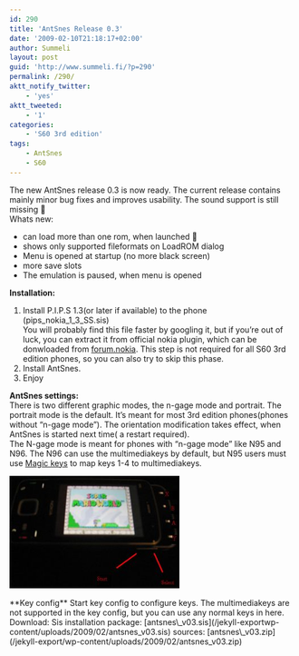 ```yaml
---
id: 290
title: 'AntSnes Release 0.3'
date: '2009-02-10T21:18:17+02:00'
author: Summeli
layout: post
guid: 'http://www.summeli.fi/?p=290'
permalink: /290/
aktt_notify_twitter:
    - 'yes'
aktt_tweeted:
    - '1'
categories:
    - 'S60 3rd edition'
tags:
    - AntSnes
    - S60
---
```


The new AntSnes release 0.3 is now ready. The current release contains mainly minor bug fixes and improves usability. The sound support is still missing 🙁  
Whats new:

- can load more than one rom, when launched 🙂
- shows only supported fileformats on LoadROM dialog
- Menu is opened at startup (no more black screen)
- more save slots
- The emulation is paused, when menu is opened

**Installation:**

1. Install P.I.P.S 1.3(or later if available) to the phone (pips\_nokia\_1\_3\_SS.sis)  
    You will probably find this file faster by googling it, but if you’re out of luck, you can extract it from official nokia plugin, which can be donwloaded from [forum.nokia](http://www.forum.nokia.com/info/sw.nokia.com/id/91d89929-fb8c-4d66-bea0-227e42df9053/Open_C_SDK_Plug-In.html#http://www.forum.nokia.com/info/sw.nokia.com/id/91d89929-fb8c-4d66-bea0-227e42df9053/Open_C_SDK_Plug-In.html). This step is not required for all S60 3rd edition phones, so you can also try to skip this phase.
2. Install AntSnes.
3. Enjoy

**AntSnes settings:**  
There is two different graphic modes, the n-gage mode and portrait. The portrait mode is the default. It’s meant for most 3rd edition phones(phones without “n-gage mode”). The orientation modification takes effect, when AntSnes is started next time( a restart required).  
The N-gage mode is meant for phones with “n-gage mode” like N95 and N96. The N96 can use the multimediakeys by default, but N95 users must use [Magic keys](http://www.symbian-freak.com/downloads/freeware/cat_s60_3rd/descriptions/systools/magic_keys_remap_and_extend_your_keyboard.htm) to map keys 1-4 to multimediakeys.

![N96 keymap](/wp-content/uploads/2009/01/n96_keys-300x198.jpg)

</div>**Key config**  
Start key config to configure keys. The multimediakeys are not supported in the key config, but you can use any normal keys in here.  
Download:  
Sis installation package: [antsnes\_v03.sis](/jekyll-exportwp-content/uploads/2009/02/antsnes_v03.sis)  
sources: [antsnes\_v03.zip](/jekyll-export/wp-content/uploads/2009/02/antsnes_v03.zip)